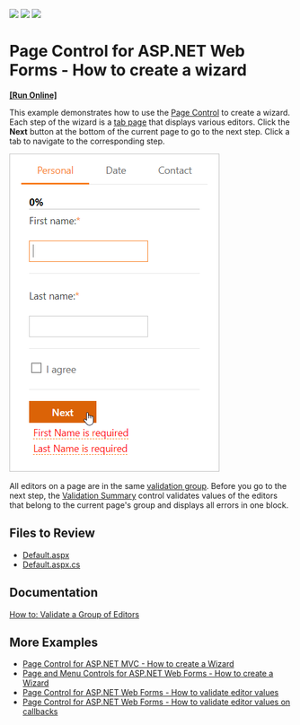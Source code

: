 <!-- default badges list -->
![](https://img.shields.io/endpoint?url=https://codecentral.devexpress.com/api/v1/VersionRange/128564818/21.2.5%2B)
[![](https://img.shields.io/badge/Open_in_DevExpress_Support_Center-FF7200?style=flat-square&logo=DevExpress&logoColor=white)](https://supportcenter.devexpress.com/ticket/details/E3050)
[![](https://img.shields.io/badge/📖_How_to_use_DevExpress_Examples-e9f6fc?style=flat-square)](https://docs.devexpress.com/GeneralInformation/403183)
<!-- default badges end -->
# Page Control for ASP.NET Web Forms - How to create a wizard
<!-- run online -->
**[[Run Online]](https://codecentral.devexpress.com/e3050/)**
<!-- run online end -->

This example demonstrates how to use the [Page Control](https://docs.devexpress.com/AspNet/DevExpress.Web.ASPxPageControl) to create a wizard. Each step of the wizard is a [tab page](https://docs.devexpress.com/AspNet/DevExpress.Web.TabPage) that displays various editors. Click the **Next** button at the bottom of the current page to go to the next step. Click a tab to navigate to the corresponding step.

![Create a Wizard](create-a-wizard.png)

All editors on a page are in the same [validation group](https://docs.devexpress.com/AspNet/DevExpress.Web.ValidationSettings.ValidationGroup). Before you go to the next step, the [Validation Summary](https://docs.devexpress.com/AspNet/11626/components/data-editors/validationsummary) control validates values of the editors that belong to the current page's group and displays all errors in one block.

## Files to Review

* [Default.aspx](./CS/Default.aspx)
* [Default.aspx.cs](./CS/Default.aspx.cs) 

## Documentation

[How to: Validate a Group of Editors](https://docs.devexpress.com/AspNet/11132/components/data-editors/common-concepts/validation/examples/how-to-validate-a-group-of-editors)

## More Examples

- [Page Control for ASP.NET MVC - How to create a Wizard](https://github.com/DevExpress-Examples/how-to-organize-wizard-interface-within-pagecontrol-extension-e3403)
- [Page and Menu Controls for ASP.NET Web Forms - How to create a Wizard](https://github.com/DevExpress-Examples/how-to-organize-wizard-interface-within-aspxpagecontrol-and-aspxmenu-e3052)
- [Page Control for ASP.NET Web Forms - How to validate editor values](https://github.com/DevExpress-Examples/validation-within-a-multi-page-container-e12)
- [Page Control for ASP.NET Web Forms - How to validate editor values on callbacks](https://github.com/DevExpress-Examples/validation-within-a-multipage-container-on-callbacks-e334)
